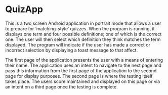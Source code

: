 # QuizApp

This is a two screen Android application in portrait mode that allows a user to
prepare for ‘matching-style’ quizzes. When the program is running, it displays one
term and four possible definitions; one of which is the correct one. The user will
then select which definition they think matches the term displayed. The program
will indicate if the user has made a correct or incorrect selection by displaying a
toast message to that affect.

The first page of the application presents the user with a means of entering their
name. The application uses an intent to navigate to the next page and pass this
information from the first page of the application to the second page for display
purposes. The second page is where the testing itself takes place. The users score
maintained and displayed on this page or via an intent on a third page once the
testing is complete.
